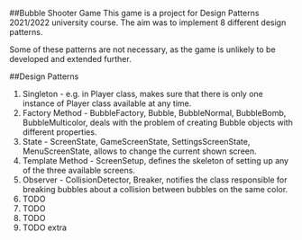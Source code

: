 ##Bubble Shooter Game
This game is a project for Design Patterns 2021/2022 university course.
The aim was to implement 8 different design patterns.

Some of these patterns are not necessary, as the game is unlikely to be developed and extended further.

##Design Patterns
1. Singleton - e.g. in Player class, makes sure that there is only one instance of Player class available at any time.
2. Factory Method - BubbleFactory, Bubble, BubbleNormal, BubbleBomb, BubbleMulticolor, deals with the problem of creating Bubble objects with different properties.
3. State - ScreenState, GameScreenState, SettingsScreenState, MenuScreenState, allows to change the current shown screen.
4. Template Method - ScreenSetup, defines the skeleton of setting up any of the three available screens.
5. Observer - CollisionDetector, Breaker, notifies the class responsible for breaking bubbles about a collision between bubbles on the same color.
6. TODO
7. TODO
8. TODO
9. TODO extra